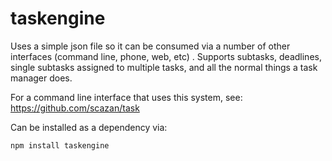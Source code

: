 # taskengine
Uses a simple json file so it can be consumed via a number of other interfaces (command line, phone, web, etc) . Supports subtasks, deadlines, single subtasks assigned to multiple tasks, and all the normal things a task manager does.


For a command line interface that uses this system, see: https://github.com/scazan/task

Can be installed as a dependency via:
```
npm install taskengine
```



